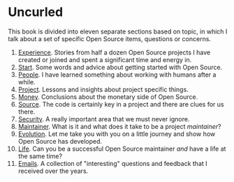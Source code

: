 # Uncurled

This book is divided into eleven separate sections based on topic, in which I
talk about a set of specific Open Source items, questions or concerns.

1. [Experience](../mine.md). Stories from half a dozen Open Source
   projects I have created or joined and spent a significant time and energy
   in.
2. [Start](../start.md). Some words and advice about getting started with Open Source.
3. [People](../people.md). I have learned something about working with humans after a while.
4. [Project](../project.md). Lessons and insights about project specific things.
5. [Money](../money.md). Conclusions about the monetary side of Open Source.
6. [Source](../code.md). The code is certainly key in a project and there are clues for us there.
7. [Security](../security.md). A really important area that we must never ignore.
8. [Maintainer](../maintain.md). What is it and what does it take to be a project *maintainer*?
9. [Evolution](../evolution.md). Let me take you with you on a little journey and show how Open
   Source has developed.
10. [Life](../life.md). Can you be a successful Open Source maintainer *and* have a life at
    the same time?
11. [Emails](../emails.md). A collection of "interesting" questions and feedback that I received
    over the years.
